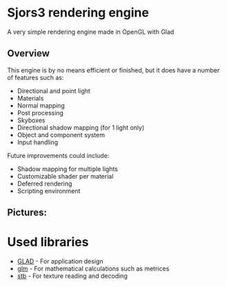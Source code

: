 # Sjors3 rendering engine
A very simple rendering engine made in OpenGL with Glad

## Overview
This engine is by no means efficient or finished, but it does have a number of features such as:
- Directional and point light
- Materials
- Normal mapping
- Post processing
- Skyboxes
- Directional shadow mapping (for 1 light only)
- Object and component system
- Input handling

Future improvements could include:
- Shadow mapping for multiple lights
- Customizable shader per material
- Deferred rendering
- Scripting environment

## Pictures:


# Used libraries
* [GLAD](https://glad.dav1d.de/) - For application design
* [glm](https://github.com/g-truc/glm) - For mathematical calculations such as metrices
* [stb](https://github.com/nothings/stb) - For texture reading and decoding
